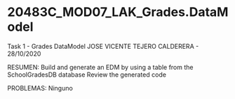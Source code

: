 # 20483C_MOD07_LAK_Grades.DataModel
Task 1 - Grades DataModel
JOSE VICENTE TEJERO CALDERERA - 28/10/2020

RESUMEN:
Build and generate an EDM by using a table from the SchoolGradesDB database
Review the generated code

PROBLEMAS:
Ninguno
